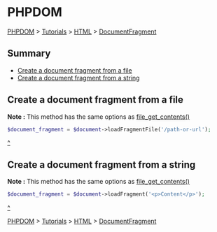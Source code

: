 # PHPDOM
[PHPDOM](../../../readme.md#summary) >
[Tutorials](../../readme.md#summary) >
[HTML](../readme.md#summary) >
[DocumentFragment](./readme.md#summary)

## <a name="summary">Summary</a>
* [Create a document fragment from a file](#Create-a-document-fragment-from-a-file)
* [Create a document fragment from a string](#Create-a-document-fragment-from-a-string)

## <a name="Create-a-document-fragment-from-a-file">Create a document fragment from a file</a>
<b>Note :</b> This method has the same options as [file_get_contents()](http://php.net/manual/function.file-get-contents.php)
````PHP
$document_fragment = $document->loadFragmentFile('/path-or-url');
````
[^](#summary)

## <a name="Create-a-document-fragment-from-a-string">Create a document fragment from a string</a>
<b>Note :</b> This method has the same options as [file_get_contents()](http://php.net/manual/function.file-get-contents.php)
````PHP
$document_fragment = $document->loadFragment('<p>Content</p>');
````
[^](#summary)

[PHPDOM](../../../readme.md#summary) >
[Tutorials](../../readme.md#summary) >
[HTML](../readme.md#summary) >
[DocumentFragment](./readme.md#summary)